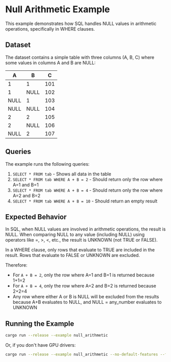 # Null Arithmetic Example

This example demonstrates how SQL handles NULL values in arithmetic operations, specifically in WHERE clauses.

## Dataset

The dataset contains a simple table with three columns (A, B, C) where some values in columns A and B are NULL:

| A    | B    | C   |
|------|------|-----|
| 1    | 1    | 101 |
| 1    | NULL | 102 |
| NULL | 1    | 103 |
| NULL | NULL | 104 |
| 2    | 2    | 105 |
| 2    | NULL | 106 |
| NULL | 2    | 107 |

## Queries

The example runs the following queries:

1. `SELECT * FROM tab` - Shows all data in the table
2. `SELECT * FROM tab WHERE A + B = 2` - Should return only the row where A=1 and B=1
3. `SELECT * FROM tab WHERE A + B = 4` - Should return only the row where A=2 and B=2
4. `SELECT * FROM tab WHERE A + B = 10` - Should return an empty result

## Expected Behavior

In SQL, when NULL values are involved in arithmetic operations, the result is NULL. When comparing NULL to any value (including NULL) using operators like =, >, <, etc., the result is UNKNOWN (not TRUE or FALSE).

In a WHERE clause, only rows that evaluate to TRUE are included in the result. Rows that evaluate to FALSE or UNKNOWN are excluded.

Therefore:
- For `A + B = 2`, only the row where A=1 and B=1 is returned because 1+1=2
- For `A + B = 4`, only the row where A=2 and B=2 is returned because 2+2=4
- Any row where either A or B is NULL will be excluded from the results because A+B evaluates to NULL, and NULL = any_number evaluates to UNKNOWN

## Running the Example

```bash
cargo run --release --example null_arithmetic
```

Or, if you don't have GPU drivers:

```bash
cargo run --release --example null_arithmetic --no-default-features --features="arrow cpu-perf"
``` 